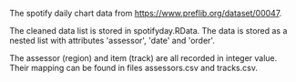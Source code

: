 The spotify daily chart data from https://www.preflib.org/dataset/00047. 

The cleaned data list is stored in spotifyday.RData. The data is stored 
as a nested list with attributes 'assessor', 'date' and 'order'. 

The assessor (region) and item (track) are all recorded in integer value.
Their mapping can be found in files assessors.csv and tracks.csv.
